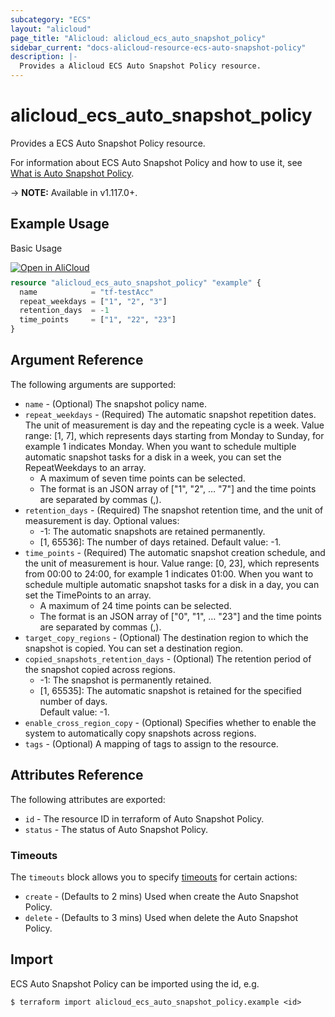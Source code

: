 ```yaml
---
subcategory: "ECS"
layout: "alicloud"
page_title: "Alicloud: alicloud_ecs_auto_snapshot_policy"
sidebar_current: "docs-alicloud-resource-ecs-auto-snapshot-policy"
description: |-
  Provides a Alicloud ECS Auto Snapshot Policy resource.
---
```


# alicloud\_ecs\_auto\_snapshot\_policy

Provides a ECS Auto Snapshot Policy resource.

For information about ECS Auto Snapshot Policy and how to use it, see [What is Auto Snapshot Policy](https://www.alibabacloud.com/help/en/doc-detail/25527.htm).

-> **NOTE:** Available in v1.117.0+.

## Example Usage

Basic Usage

<div style="display: block;margin-bottom: 40px;"><div class="oics-button" style="float: right;position: absolute;margin-bottom: 10px;">
  <a href="https://api.aliyun.com/api-tools/terraform?resource=alicloud_ecs_auto_snapshot_policy&exampleId=11ecb213-3d91-9802-ac83-049610753c690fa63d3c&activeTab=example&spm=docs.r.ecs_auto_snapshot_policy.0.11ecb2133d&intl_lang=EN_US" target="_blank">
    <img alt="Open in AliCloud" src="https://img.alicdn.com/imgextra/i1/O1CN01hjjqXv1uYUlY56FyX_!!6000000006049-55-tps-254-36.svg" style="max-height: 44px; max-width: 100%;">
  </a>
</div></div>

```terraform
resource "alicloud_ecs_auto_snapshot_policy" "example" {
  name            = "tf-testAcc"
  repeat_weekdays = ["1", "2", "3"]
  retention_days  = -1
  time_points     = ["1", "22", "23"]
}

```

## Argument Reference

The following arguments are supported:

* `name` - (Optional) The snapshot policy name.
* `repeat_weekdays` - (Required) The automatic snapshot repetition dates. The unit of measurement is day and the repeating cycle is a week. Value range: [1, 7], which represents days starting from Monday to Sunday, for example 1  indicates Monday. When you want to schedule multiple automatic snapshot tasks for a disk in a week, you can set the RepeatWeekdays to an array.
    - A maximum of seven time points can be selected.
    - The format is  an JSON array of ["1", "2", … "7"]  and the time points are separated by commas (,).
* `retention_days` - (Required) The snapshot retention time, and the unit of measurement is day. Optional values:
    - -1: The automatic snapshots are retained permanently.
    - [1, 65536]: The number of days retained.
    Default value: -1.
* `time_points` - (Required) The automatic snapshot creation schedule, and the unit of measurement is hour. Value range: [0, 23], which represents from 00:00 to 24:00,  for example 1 indicates 01:00. When you want to schedule multiple automatic snapshot tasks for a disk in a day, you can set the TimePoints to an array.
    - A maximum of 24 time points can be selected.
    - The format is  an JSON array of ["0", "1", … "23"] and the time points are separated by commas (,).
* `target_copy_regions` - (Optional) The destination region to which the snapshot is copied. You can set a destination region.
* `copied_snapshots_retention_days` - (Optional) The retention period of the snapshot copied across regions.
    - -1: The snapshot is permanently retained.
    - [1, 65535]: The automatic snapshot is retained for the specified number of days.     
    Default value: -1.
* `enable_cross_region_copy` - (Optional) Specifies whether to enable the system to automatically copy snapshots across regions.
* `tags` - (Optional) A mapping of tags to assign to the resource.

## Attributes Reference

The following attributes are exported:

* `id` - The resource ID in terraform of Auto Snapshot Policy.
* `status` - The status of Auto Snapshot Policy.

### Timeouts

The `timeouts` block allows you to specify [timeouts](https://www.terraform.io/docs/configuration-0-11/resources.html#timeouts) for certain actions:

* `create` - (Defaults to 2 mins) Used when create the Auto Snapshot Policy.
* `delete` - (Defaults to 3 mins) Used when delete the Auto Snapshot Policy.

## Import

ECS Auto Snapshot Policy can be imported using the id, e.g.

```shell
$ terraform import alicloud_ecs_auto_snapshot_policy.example <id>
```
